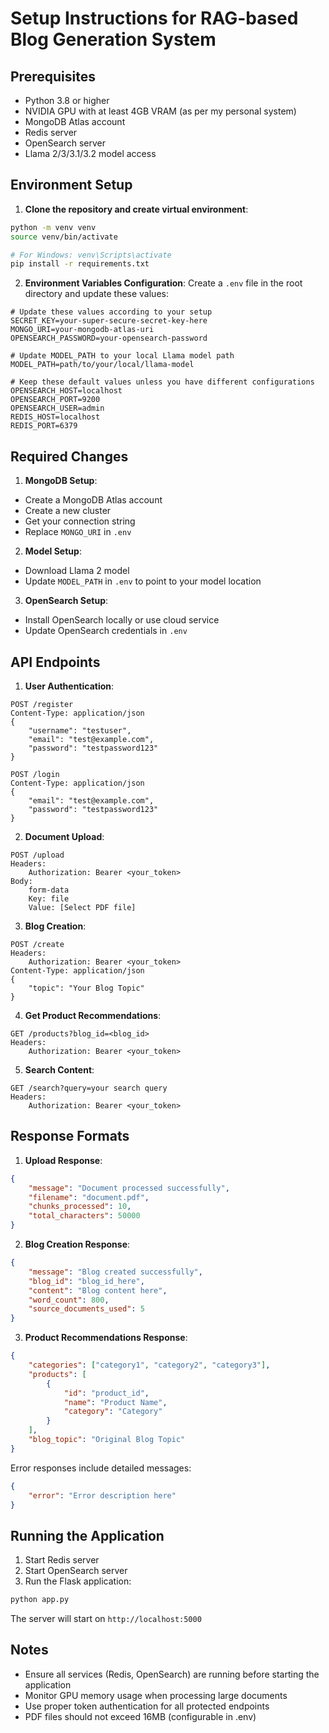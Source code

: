 # Setup Instructions for RAG-based Blog Generation System

## Prerequisites
- Python 3.8 or higher
- NVIDIA GPU with at least 4GB VRAM (as per my personal system)
- MongoDB Atlas account
- Redis server
- OpenSearch server
- Llama 2/3/3.1/3.2 model access

## Environment Setup

1. **Clone the repository and create virtual environment**:
```bash
python -m venv venv
source venv/bin/activate  

# For Windows: venv\Scripts\activate
pip install -r requirements.txt
```

2. **Environment Variables Configuration**:
Create a `.env` file in the root directory and update these values:

```env
# Update these values according to your setup
SECRET_KEY=your-super-secure-secret-key-here
MONGO_URI=your-mongodb-atlas-uri
OPENSEARCH_PASSWORD=your-opensearch-password

# Update MODEL_PATH to your local Llama model path
MODEL_PATH=path/to/your/local/llama-model

# Keep these default values unless you have different configurations
OPENSEARCH_HOST=localhost
OPENSEARCH_PORT=9200
OPENSEARCH_USER=admin
REDIS_HOST=localhost
REDIS_PORT=6379
```

## Required Changes

1. **MongoDB Setup**:
- Create a MongoDB Atlas account
- Create a new cluster
- Get your connection string
- Replace `MONGO_URI` in `.env`

2. **Model Setup**:
- Download Llama 2 model
- Update `MODEL_PATH` in `.env` to point to your model location

3. **OpenSearch Setup**:
- Install OpenSearch locally or use cloud service
- Update OpenSearch credentials in `.env`

## API Endpoints

1. **User Authentication**:
```http
POST /register
Content-Type: application/json
{
    "username": "testuser",
    "email": "test@example.com",
    "password": "testpassword123"
}

POST /login
Content-Type: application/json
{
    "email": "test@example.com",
    "password": "testpassword123"
}
```

2. **Document Upload**:
```http
POST /upload
Headers:
    Authorization: Bearer <your_token>
Body:
    form-data
    Key: file
    Value: [Select PDF file]
```

3. **Blog Creation**:
```http
POST /create
Headers:
    Authorization: Bearer <your_token>
Content-Type: application/json
{
    "topic": "Your Blog Topic"
}
```

4. **Get Product Recommendations**:
```http
GET /products?blog_id=<blog_id>
Headers:
    Authorization: Bearer <your_token>
```

5. **Search Content**:
```http
GET /search?query=your search query
Headers:
    Authorization: Bearer <your_token>
```

## Response Formats

1. **Upload Response**:
```json
{
    "message": "Document processed successfully",
    "filename": "document.pdf",
    "chunks_processed": 10,
    "total_characters": 50000
}
```

2. **Blog Creation Response**:
```json
{
    "message": "Blog created successfully",
    "blog_id": "blog_id_here",
    "content": "Blog content here",
    "word_count": 800,
    "source_documents_used": 5
}
```

3. **Product Recommendations Response**:
```json
{
    "categories": ["category1", "category2", "category3"],
    "products": [
        {
            "id": "product_id",
            "name": "Product Name",
            "category": "Category"
        }
    ],
    "blog_topic": "Original Blog Topic"
}
```

Error responses include detailed messages:
```json
{
    "error": "Error description here"
}
```

## Running the Application

1. Start Redis server
2. Start OpenSearch server
3. Run the Flask application:
```bash
python app.py
```

The server will start on `http://localhost:5000`

## Notes
- Ensure all services (Redis, OpenSearch) are running before starting the application
- Monitor GPU memory usage when processing large documents
- Use proper token authentication for all protected endpoints
- PDF files should not exceed 16MB (configurable in .env)
